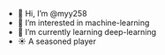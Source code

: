 - 👋 Hi, I’m @myy258
- 👀 I’m interested in machine-learning
- 🌱 I’m currently learning deep-learning
- ☀️ A seasoned player

<!---
myy258/myy258 is a ✨ special ✨ repository because its `README.md` (this file) appears on your GitHub profile.
You can click the Preview link to take a look at your changes.
--->
